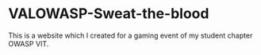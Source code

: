 # VALOWASP-Sweat-the-blood
This is a website which I created for a gaming event of my student chapter OWASP VIT.
